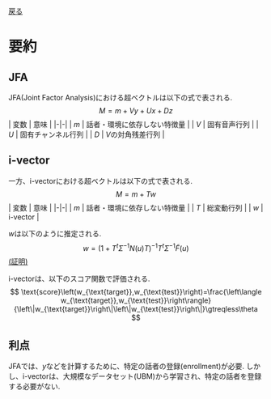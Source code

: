 [戻る](../list.md)
# 要約
## JFA
JFA(Joint Factor Analysis)における超ベクトルは以下の式で表される.
$$
M=m+Vy+Ux+Dz
$$
| 変数 | 意味 |
|-|-|
| $m$ | 話者・環境に依存しない特徴量 |
| $V$ | 固有音声行列 |
| $U$ | 固有チャンネル行列 |
| $D$ | $V$の対角残差行列 |

## i-vector
一方、i-vectorにおける超ベクトルは以下の式で表される.
$$
M=m+Tw
$$
| 変数 | 意味 |
|-|-|
| $m$ | 話者・環境に依存しない特徴量 |
| $T$ | 総変動行列 |
| $w$ | i-vector |

$w$は以下のように推定される.
$$
w=\left(1+T^{t}\Sigma^{-1}N\left(u\right)T\right)^{-1}T^{t}\Sigma^{-1}\tilde{F}\left(u\right)
$$
[(証明)](i-vector_proof.md)

i-vectorは、以下のスコア関数で評価される.
$$
\text{score}\left(w_{\text{target}},w_{\text{test}}\right)=\frac{\left\langle w_{\text{target}},w_{\text{test}}\right\rangle}{\left\|w_{\text{target}}\right\|\left\|w_{\text{test}}\right\|}\gtreqless\theta
$$

## 利点
JFAでは、$y$などを計算するために、特定の話者の登録(enrollment)が必要.
しかし、i-vectorは、大規模なデータセット(UBM)から学習され、特定の話者を登録する必要がない.